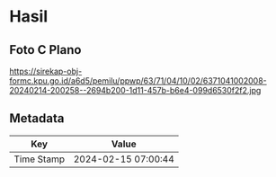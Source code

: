 # Hasil

## Foto C Plano

https://sirekap-obj-formc.kpu.go.id/a6d5/pemilu/ppwp/63/71/04/10/02/6371041002008-20240214-200258--2694b200-1d11-457b-b6e4-099d6530f2f2.jpg


## Metadata

| Key        | Value               |
| ---------- | ------------------- |
| Time Stamp | 2024-02-15 07:00:44 |



